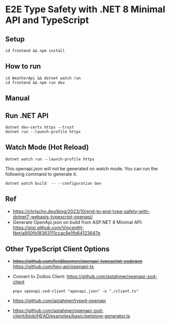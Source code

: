 # E2E Type Safety with .NET 8 Minimal API and TypeScript

## Setup

```
cd frontend && npm install
```

## How to run

```
cd WeatherApi && dotnet watch run
cd frontend && npm run dev
```

## Manual

## Run .NET API

```
dotnet dev-certs https --trust
dotnet run --launch-profile https
```

## Watch Mode (Hot Reload)

```
dotnet watch run --launch-profile https
```

This openapi.json will not be generated on watch mode. You can run the following command to generate it.

```
dotnet watch build  -- --configuration Gen
```

## Ref
- https://chrlschn.dev/blog/2023/10/end-to-end-type-safety-with-dotnet7-webapis-typescript-openapi/
- Generate OpenApi.json on build from ASP.NET 8 Minimal API: https://gist.github.com/VincentH-Net/a950fb18363111ccac8e1fb64123647e

## Other TypeScript Client Options
- ~~https://github.com/ferdikoomen/openapi-typescript-codegen~~ https://github.com/hey-api/openapi-ts
- Convert to Zodios Client: https://github.com/astahmer/openapi-zod-client

  ```
  pnpx openapi-zod-client "openapi.json" -o "./client.ts" 
  ```
- https://github.com/astahmer/typed-openapi
- https://github.com/astahmer/openapi-zod-client/blob/HEAD/examples/basic/petstore-generator.ts
